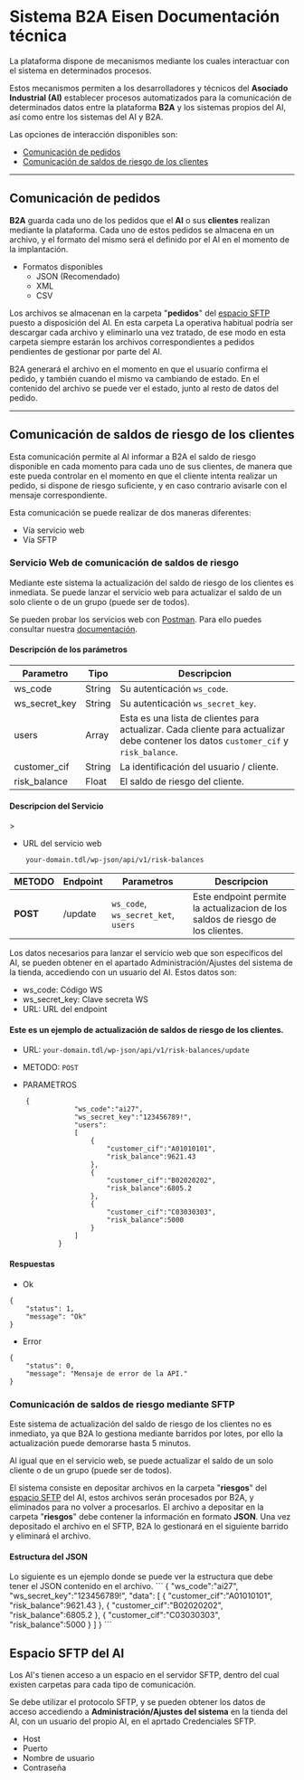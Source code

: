 <h1 id="title">
Sistema B2A Eisen
Documentación técnica
</h1>
La plataforma dispone de mecanismos mediante los cuales interactuar con el sistema en determinados procesos.

Estos mecanismos permiten a los desarrolladores y técnicos del **Asociado Industrial (AI)** establecer procesos automatizados para la comunicación de determinados datos entre la plataforma **B2A** y los sistemas propios del AI, así como entre los sistemas del AI y B2A.

Las opciones de interacción disponibles son:
* [Comunicación de pedidos](#orderscomm)
* [Comunicación de saldos de riesgo de los clientes](#riskcomm)
***

<h2 id="orderscomm"> Comunicación de pedidos </h2>

**B2A** guarda cada uno de los pedidos que el **AI** o sus **clientes** realizan mediante la plataforma.
Cada uno de estos pedidos se almacena en un archivo, y el formato del mismo será el definido por el AI en el momento de la implantación. 
* Formatos disponibles
    * JSON (Recomendado)
    * XML
    * CSV

Los archivos se almacenan en la carpeta "**pedidos**" del [espacio SFTP](#sftp) puesto a disposición del AI. En esta carpeta 
La operativa habitual podría ser descargar cada archivo y eliminarlo una vez tratado, de ese modo en esta carpeta siempre estarán los archivos correspondientes a pedidos pendientes de gestionar por parte del AI. 

B2A generará el archivo en el momento en que el usuario confirma el pedido, y también cuando el mismo va cambiando de estado. 
En el contenido del archivo se puede ver el estado, junto al resto de datos del pedido.
***

<h2 id="riskcomm"> Comunicación de saldos de riesgo de los clientes </h2>
Esta comunicación permite al AI informar a B2A el saldo de riesgo disponible en cada momento para cada uno de sus clientes, 
de manera que este pueda controlar en el momento en que el cliente intenta realizar un pedido, si dispone de riesgo suficiente, 
y en caso contrario avisarle con el mensaje correspondiente.

Esta comunicación se puede realizar de dos maneras diferentes:
* Vía servicio web
* Vía SFTP

<h3 id="riskwebservice"> Servicio Web de comunicación de saldos de riesgo</h3>
Mediante este sistema la actualización del saldo de riesgo de los clientes es inmediata. Se puede lanzar el servicio web para actualizar el saldo de un solo cliente 
o de un grupo (puede ser de todos).

Se pueden probar los servicios web con [Postman](https://www.postman.com/).
Para ello puedes consultar nuestra [documentación](POSTMAN.md).

<h4 id="riskwebserviceparams"> Descripción de los parámetros </h4>

| Parametro | Tipo |  Descripcion |
| ---------- | --- | --- |
| ws_code | String | Su autenticación `ws_code`. |
| ws_secret_key | String |  Su autenticación `ws_secret_key`. |
| users | Array | Esta es una lista de clientes para actualizar. Cada cliente para actualizar debe contener los datos `customer_cif` y` risk_balance`. |
| customer_cif | String | La identificación del usuario / cliente. |
| risk_balance | Float | El saldo de riesgo del cliente. |

<h4 id="riskwebservicedescr"> Descripcion del Servicio </h4>>

- URL del servicio web

```
    your-domain.tdl/wp-json/api/v1/risk-balances
```

| METODO | Endpoint | Parametros |  Descripcion |
| ------ | -------- | ---------- | --- |
| **POST** | /update |  `ws_code`, `ws_secret_ket`, `users` |  Este endpoint permite la actualizacion de los saldos de riesgo de los clientes. |

Los datos necesarios para lanzar el servicio web que son específicos del AI, 
se pueden obtener en el apartado Administración/Ajustes del sistema de la tienda, accediendo con un usuario del AI. Estos datos son:
* ws_code: Código WS
* ws_secret_key: Clave secreta WS
* URL: URL del endpoint

<h4 id="riskwebservicesample"> Este es un ejemplo de actualización de saldos de riesgo de los clientes.</h4>

- URL:        ` your-domain.tdl/wp-json/api/v1/risk-balances/update `

- METODO:     ` POST `

- PARAMETROS

```
    {
                "ws_code":"ai27",
                "ws_secret_key":"123456789!",
                "users":
                [
                    {
                        "customer_cif":"A01010101",
                        "risk_balance":9621.43
                    },
                    {
                        "customer_cif":"B02020202",
                        "risk_balance":6805.2
                    },
                    {
                        "customer_cif":"C03030303",
                        "risk_balance":5000
                    }
                ]
            }        
```

<h4 id="riskwebserviceresponse"> Respuestas</h4>

- Ok

```
{
    "status": 1,
    "message": "Ok"    
}
```

- Error

```
{
    "status": 0,
    "message": "Mensaje de error de la API."    
}
```

<h3 id="risksftp"> Comunicación de saldos de riesgo mediante SFTP</h3>
Este sistema de actualización del saldo de riesgo de los clientes no es inmediato, 
ya que B2A lo gestiona mediante barridos por lotes, por ello la actualización puede demorarse hasta 5 minutos.

Al igual que en el servicio web, se puede actualizar el saldo de un solo cliente o de un grupo (puede ser de todos).

El sistema consiste en depositar archivos en la carpeta "**riesgos**" del [espacio SFTP](#sftp) del AI, 
estos archivos serán procesados por B2A, y eliminados para no volver a procesarlos. 
El archivo a depositar en la carpeta "**riesgos**" debe contener la información en formato **JSON**. Una vez depositado el archivo en el SFTP, B2A lo gestionará en el siguiente barrido y eliminará el archivo.

<h4 id="jsonstructure"> Estructura del JSON</h4>
Lo siguiente es un ejemplo donde se puede ver la estructura que debe tener el JSON contenido en el archivo.
```
    {
        "ws_code":"ai27",
        "ws_secret_key":"123456789!",
        "data":
        [
            {
                "customer_cif":"A01010101",
                "risk_balance":9621.43
            },
            {
                "customer_cif":"B02020202",
                "risk_balance":6805.2
            },
            {
                "customer_cif":"C03030303",
                "risk_balance":5000
            }
        ]
    }        
```

<h2 id="sftp">Espacio SFTP del AI</h2>
Los AI's tienen acceso a un espacio en el servidor SFTP, dentro del cual existen carpetas para cada tipo de comunicación.

Se debe utilizar el protocolo SFTP, y se pueden obtener los datos de acceso accediendo a **Administración/Ajustes del sistema** en la tienda del AI, con un usuario del propio AI, 
 en el aprtado Credenciales SFTP.
* Host
* Puerto
* Nombre de usuario
* Contraseña